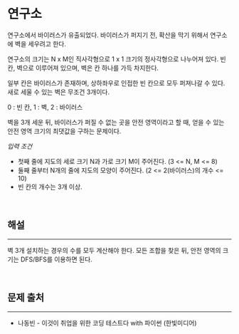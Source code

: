 # 연구소

연구소에서 바이러스가 유출되었다. 바이러스가 퍼지기 전, 확산을 막기 위해서 연구소에 벽을 세우려고 한다.

연구소의 크기는 N x M인 직사각형으로 1 x 1 크기의 정사각형으로 나누어져 있다. 빈 칸, 벽으로 이루어져 있으며, 벽은 칸 하나를 가득 차지한다.

일부 칸은 바이러스가 존재하며, 상하좌우로 인접한 빈 칸으로 모두 퍼져나갈 수 있다. 새로 세울 수 있는 벽은 무조건 3개이다.

0 : 빈 칸, 1 : 벽, 2 : 바이러스

벽을 3개 세운 뒤, 바이러스가 퍼질 수 없는 곳을 안전 영역이라고 할 때, 얻을 수 있는 안전 영역 크기의 최댓값을 구하는 문제이다.

_입력 조건_
- 첫째 줄에 지도의 세로 크기 N과 가로 크기 M이 주어진다. (3 <= N, M <= 8)
- 둘째 줄부터 N개의 줄에 지도의 모양이 주어진다. (2 <= 2(바이러스)의 개수 <= 10)
- 빈 칸의 개수는 3개 이상.

<br>

## 해설
---
벽 3개 설치하는 경우의 수를 모두 계산해야 한다. 모든 조합을 찾은 뒤, 안전 영역의 크기는 DFS/BFS를 이용하면 된다.

<br>

## 문제 출처
---
- 나동빈 - 이것이 취업을 위한 코딩 테스트다 with 파이썬 (한빛미디어)